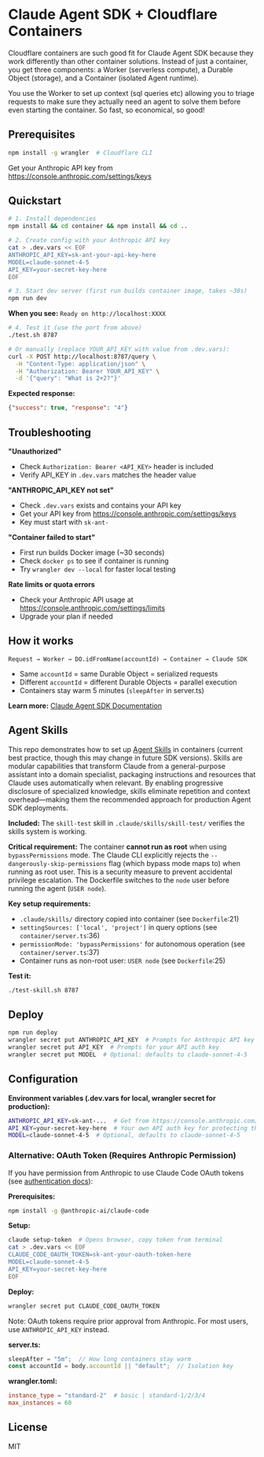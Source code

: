# Claude Agent SDK + Cloudflare Containers

Cloudflare containers are such good fit for Claude Agent SDK because they work differently than other container solutions. Instead of just a container, you get three components: a Worker (serverless compute), a Durable Object (storage), and a Container (isolated Agent runtime).

You use the Worker to set up context (sql queries etc) allowing you to triage requests to make sure they actually need an agent to solve them before even starting the container. So fast, so economical, so good!

## Prerequisites

```bash
npm install -g wrangler  # Cloudflare CLI
```

Get your Anthropic API key from https://console.anthropic.com/settings/keys

## Quickstart

```bash
# 1. Install dependencies
npm install && cd container && npm install && cd ..

# 2. Create config with your Anthropic API key
cat > .dev.vars << EOF
ANTHROPIC_API_KEY=sk-ant-your-api-key-here
MODEL=claude-sonnet-4-5
API_KEY=your-secret-key-here
EOF

# 3. Start dev server (first run builds container image, takes ~30s)
npm run dev
```

**When you see:** `Ready on http://localhost:XXXX`

```bash
# 4. Test it (use the port from above)
./test.sh 8787

# Or manually (replace YOUR_API_KEY with value from .dev.vars):
curl -X POST http://localhost:8787/query \
  -H "Content-Type: application/json" \
  -H "Authorization: Bearer YOUR_API_KEY" \
  -d '{"query": "What is 2+2?"}'
```

**Expected response:**
```json
{"success": true, "response": "4"}
```

## Troubleshooting

**"Unauthorized"**
- Check `Authorization: Bearer <API_KEY>` header is included
- Verify API_KEY in `.dev.vars` matches the header value

**"ANTHROPIC_API_KEY not set"**
- Check `.dev.vars` exists and contains your API key
- Get your API key from https://console.anthropic.com/settings/keys
- Key must start with `sk-ant-`

**"Container failed to start"**
- First run builds Docker image (~30 seconds)
- Check `docker ps` to see if container is running
- Try `wrangler dev --local` for faster local testing

**Rate limits or quota errors**
- Check your Anthropic API usage at https://console.anthropic.com/settings/limits
- Upgrade your plan if needed

## How it works

```
Request → Worker → DO.idFromName(accountId) → Container → Claude SDK
```

- Same `accountId` = same Durable Object = serialized requests
- Different `accountId` = different Durable Objects = parallel execution
- Containers stay warm 5 minutes (`sleepAfter` in server.ts)

**Learn more:** [Claude Agent SDK Documentation](https://docs.claude.com/en/api/agent-sdk/overview#core-concepts)

## Agent Skills

This repo demonstrates how to set up [Agent Skills](https://docs.claude.com/en/docs/agents-and-tools/agent-skills/overview) in containers (current best practice, though this may change in future SDK versions). Skills are modular capabilities that transform Claude from a general-purpose assistant into a domain specialist, packaging instructions and resources that Claude uses automatically when relevant. By enabling progressive disclosure of specialized knowledge, skills eliminate repetition and context overhead—making them the recommended approach for production Agent SDK deployments.

**Included:** The `skill-test` skill in `.claude/skills/skill-test/` verifies the skills system is working.

**Critical requirement:** The container **cannot run as root** when using `bypassPermissions` mode. The Claude CLI explicitly rejects the `--dangerously-skip-permissions` flag (which bypass mode maps to) when running as root user. This is a security measure to prevent accidental privilege escalation. The Dockerfile switches to the `node` user before running the agent (`USER node`).

**Key setup requirements:**
- `.claude/skills/` directory copied into container (see `Dockerfile`:21)
- `settingSources: ['local', 'project']` in query options (see `container/server.ts`:36)
- `permissionMode: 'bypassPermissions'` for autonomous operation (see `container/server.ts`:37)
- Container runs as non-root user: `USER node` (see `Dockerfile`:25)

**Test it:**
```bash
./test-skill.sh 8787
```

## Deploy

```bash
npm run deploy
wrangler secret put ANTHROPIC_API_KEY  # Prompts for Anthropic API key
wrangler secret put API_KEY  # Prompts for your API auth key
wrangler secret put MODEL  # Optional: defaults to claude-sonnet-4-5
```

## Configuration

**Environment variables (.dev.vars for local, wrangler secret for production):**
```bash
ANTHROPIC_API_KEY=sk-ant-...  # Get from https://console.anthropic.com/settings/keys
API_KEY=your-secret-key-here  # Your own API auth key for protecting the endpoint
MODEL=claude-sonnet-4-5  # Optional, defaults to claude-sonnet-4-5
```

### Alternative: OAuth Token (Requires Anthropic Permission)

If you have permission from Anthropic to use Claude Code OAuth tokens (see [authentication docs](https://docs.claude.com/en/api/agent-sdk/overview#core-concepts)):

**Prerequisites:**
```bash
npm install -g @anthropic-ai/claude-code
```

**Setup:**
```bash
claude setup-token  # Opens browser, copy token from terminal
cat > .dev.vars << EOF
CLAUDE_CODE_OAUTH_TOKEN=sk-ant-your-oauth-token-here
MODEL=claude-sonnet-4-5
API_KEY=your-secret-key-here
EOF
```

**Deploy:**
```bash
wrangler secret put CLAUDE_CODE_OAUTH_TOKEN
```

Note: OAuth tokens require prior approval from Anthropic. For most users, use `ANTHROPIC_API_KEY` instead.

**server.ts:**
```typescript
sleepAfter = "5m";  // How long containers stay warm
const accountId = body.accountId || "default";  // Isolation key
```

**wrangler.toml:**
```toml
instance_type = "standard-2"  # basic | standard-1/2/3/4
max_instances = 60
```

## License

MIT
